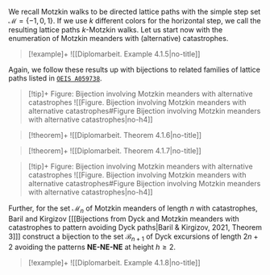 We recall Motzkin walks to be directed lattice paths with the simple step set $\mathcal{M} = \{-1,0,1\}$. If we use $k$ different colors for the horizontal step, we call the resulting lattice paths $k$-Motzkin walks.
Let us start now with the enumeration of Motzkin meanders with (alternative) catastrophes.

> [!example]+ 
> ![[Diplomarbeit. Example 4.1.5|no-title]]

Again, we follow these results up with bijections to related families of lattice paths listed in [$\texttt{OEIS A059738}$](https://oeis.org/A059738). 

> [!tip]+ Figure: Bijection involving Motzkin meanders with alternative catastrophes
> ![[Figure. Bijection involving Motzkin meanders with alternative catastrophes#Figure Bijection involving Motzkin meanders with alternative catastrophes|no-h4]]



> [!theorem]+ 
> ![[Diplomarbeit. Theorem 4.1.6|no-title]]



> [!theorem]+ 
> ![[Diplomarbeit. Theorem 4.1.7|no-title]]



> [!tip]+ Figure: Bijection involving Motzkin meanders with alternative catastrophes
> ![[Figure. Bijection involving Motzkin meanders with alternative catastrophes#Figure Bijection involving Motzkin meanders with alternative catastrophes|no-h4]]

Further, for the set $\mathcal{M}_n$ of Motzkin meanders of length $n$ with catastrophes, Baril and Kirgizov \[[[Bijections from Dyck and Motzkin meanders with catastrophes to pattern avoiding Dyck paths|Baril & Kirgizov, 2021, Theorem 3]]\] construct a bijection to the set $\mathcal{B}_{n+1}$ of Dyck excursions of length $2n+2$ avoiding the patterns **NE-NE-NE** at height $h \geq 2$.



> [!example]+ 
> ![[Diplomarbeit. Example 4.1.8|no-title]]



